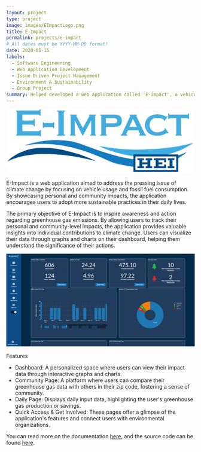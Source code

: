 ```yaml
---
layout: project
type: project
image: images/EImpactLogo.png
title: E-Impact
permalink: projects/e-impact
# All dates must be YYYY-MM-DD format!
date: 2020-05-15
labels:
  - Software Engineering
  - Web Application Development
  - Issue Driven Project Management
  - Environment & Sustainability
  - Group Project 
summary: Helped developed a web application called 'E-Impact', a vehicular greenhouse gas calculator and tracker.
---
```

<img class="ui small right floated image" src="/images/EImpactLogo.png">

E-Impact is a web application aimed to address the pressing issue of climate change by focusing on vehicle usage and fossil fuel consumption. By showcasing personal and community impacts, the application encourages users to adopt more sustainable practices in their daily lives.

The primary objective of E-Impact is to inspire awareness and action regarding greenhouse gas emissions. By allowing users to track their personal and community-level impacts, the application provides valuable insights into individual contributions to climate change. Users can visualize their data through graphs and charts on their dashboard, helping them understand the significance of their actions. 

<img class="ui small left floated image" src="/images/eimpactdashboard.png">

Features
- Dashboard: A personalized space where users can view their impact data through interactive graphs and charts.
- Community Page: A platform where users can compare their greenhouse gas data with others in their zip code, fostering a sense of community.
- Daily Page: Displays daily input data, highlighting the user's greenhouse gas production or savings.
- Quick Access & Get Involved: These pages offer a glimpse of the application's features and connect users with environmental organizations.

You can read more on the documentation [here](https://environment-overflow.github.io/), and the source code can be found [here](https://github.com/environment-overflow/E-Impact/tree/main).
